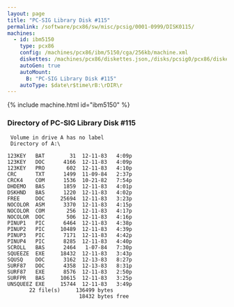 ```yaml
---
layout: page
title: "PC-SIG Library Disk #115"
permalink: /software/pcx86/sw/misc/pcsig/0001-0999/DISK0115/
machines:
  - id: ibm5150
    type: pcx86
    config: /machines/pcx86/ibm/5150/cga/256kb/machine.xml
    diskettes: /machines/pcx86/diskettes.json,/disks/pcsig0/pcx86/diskettes.json
    autoGen: true
    autoMount:
      B: "PC-SIG Library Disk #115"
    autoType: $date\r$time\rB:\rDIR\r
---
```


{% include machine.html id="ibm5150" %}

### Directory of PC-SIG Library Disk #115

     Volume in drive A has no label
     Directory of A:\

    123KEY   BAT        31  12-11-83   4:09p
    123KEY   DOC      4166  12-11-83   4:09p
    123KEY   PRO       602  12-11-83   4:10p
    CRC      TXT      1499  11-09-84   2:37p
    CRCK4    COM      1536  10-21-82   7:54p
    DHDEMO   BAS      1859  12-11-83   4:01p
    DSKHND   BAS      1220  12-11-83   4:02p
    FREE     DOC     25694  12-11-83   3:23p
    NOCOLOR  ASM      3370  12-11-83   4:15p
    NOCOLOR  COM       256  12-11-83   4:17p
    NOCOLOR  DOC       506  12-11-83   4:16p
    PINUP1   PIC      6464  12-11-83   4:38p
    PINUP2   PIC     10489  12-11-83   4:39p
    PINUP3   PIC      7171  12-11-83   4:42p
    PINUP4   PIC      8285  12-11-83   4:40p
    SCROLL   BAS      2464   1-07-84   7:30p
    SQUEEZE  EXE     18432  12-11-83   3:43p
    SQUSQ    DOC      3162  12-13-83   8:27p
    SURF87   DOC      4358  12-13-83   8:31p
    SURF87   EXE      8576  12-11-83   2:50p
    SURFPR   BAS     10615  12-11-83   3:25p
    UNSQUEEZ EXE     15744  12-11-83   3:49p
           22 file(s)     136499 bytes
                           18432 bytes free
